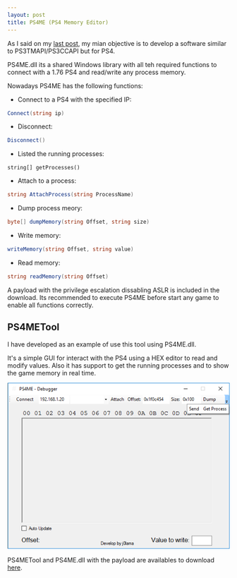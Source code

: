```yaml
---
layout: post
title: PS4ME (PS4 Memory Editor)
---
```


As I said on my [last post](/ps4-rte/), my mian objective is to develop a software similar to PS3TMAPI/PS3CCAPI but for PS4.

PS4ME.dll its a shared Windows library with all teh required functions to connect with a 1.76 PS4 and read/write any process memory.

Nowadays PS4ME has the following functions:

- Connect to a PS4 with the specified IP:
```c#
Connect(string ip)
```

- Disconnect:
```c#
Disconnect()
```

- Listed the running processes:
```
string[] getProcesses()
```

- Attach to a process:
```c#
string AttachProcess(string ProcessName)
```

- Dump process meory:
```c#
byte[] dumpMemory(string Offset, string size)
```

- Write memory:
```c#
writeMemory(string Offset, string value)
```

- Read memory:
```c#
string readMemory(string Offset)
```

A payload with the privilege escalation dissabling ASLR is included in the download. Its recommended to execute PS4ME before start any game to enable all functions correctly.

PS4METool
----
I have developed as an example of use this tool using PS4ME.dll.

It's a simple GUI for interact with the PS4 using a HEX editor to read and modify values. Also it has support to get the running processes and to show the game memory in real time.
<p align="center">
	  <img src="/images/ps4me/tool.png">
</p>

PS4METool and PS4ME.dll with the payload are availables to download [here](https://www.mediafire.com/file/lk0crle06mismmn/PS4METool.rar/file).